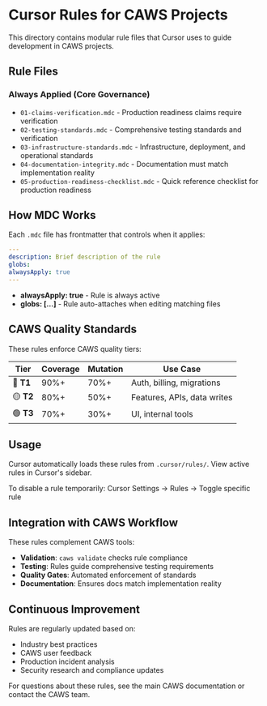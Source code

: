 # Cursor Rules for CAWS Projects

This directory contains modular rule files that Cursor uses to guide development in CAWS projects.

## Rule Files

### Always Applied (Core Governance)

- `01-claims-verification.mdc` - Production readiness claims require verification
- `02-testing-standards.mdc` - Comprehensive testing standards and verification
- `03-infrastructure-standards.mdc` - Infrastructure, deployment, and operational standards
- `04-documentation-integrity.mdc` - Documentation must match implementation reality
- `05-production-readiness-checklist.mdc` - Quick reference checklist for production readiness

## How MDC Works

Each `.mdc` file has frontmatter that controls when it applies:

```yaml
---
description: Brief description of the rule
globs:
alwaysApply: true
---
```

- **alwaysApply: true** - Rule is always active
- **globs: [...]** - Rule auto-attaches when editing matching files

## CAWS Quality Standards

These rules enforce CAWS quality tiers:

| Tier      | Coverage | Mutation | Use Case                    |
| --------- | -------- | -------- | --------------------------- |
| 🔴 **T1** | 90%+     | 70%+     | Auth, billing, migrations   |
| 🟡 **T2** | 80%+     | 50%+     | Features, APIs, data writes |
| 🟢 **T3** | 70%+     | 30%+     | UI, internal tools          |

## Usage

Cursor automatically loads these rules from `.cursor/rules/`. View active rules in Cursor's sidebar.

To disable a rule temporarily: Cursor Settings → Rules → Toggle specific rule

## Integration with CAWS Workflow

These rules complement CAWS tools:

- **Validation**: `caws validate` checks rule compliance
- **Testing**: Rules guide comprehensive testing requirements
- **Quality Gates**: Automated enforcement of standards
- **Documentation**: Ensures docs match implementation reality

## Continuous Improvement

Rules are regularly updated based on:

- Industry best practices
- CAWS user feedback
- Production incident analysis
- Security research and compliance updates

For questions about these rules, see the main CAWS documentation or contact the CAWS team.

